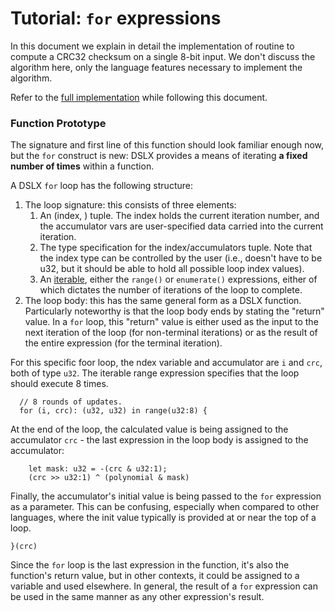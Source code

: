 # Tutorial: `for` expressions

In this document we explain in detail the implementation of routine to compute a
CRC32 checksum on a single 8-bit input. We don't discuss the algorithm here,
only the language features necessary to implement the algorithm.

Refer to the
[full implementation](https://github.com/google/xls/tree/main/xls/examples/dslx_intro/crc32_one_byte.x)
while following this document.

### Function Prototype

The signature and first line of this function should look familiar enough now,
but the `for` construct is new: DSLX provides a means of iterating **a fixed
number of times** within a function.

A DSLX `for` loop has the following structure:

1.  The loop signature: this consists of three elements:
    1.  An (index, <accumulator vars>) tuple. The index holds the current
        iteration number, and the accumulator vars are user-specified data
        carried into the current iteration.
    2.  The type specification for the index/accumulators tuple. Note that the
        index type can be controlled by the user (i.e., doesn't have to be u32,
        but it should be able to hold all possible loop index values).
    3.  An
        [iterable](../dslx_reference.md),
        either the `range()` or `enumerate()` expressions, either of which
        dictates the number of iterations of the loop to complete.
2.  The loop body: this has the same general form as a DSLX function.
    Particularly noteworthy is that the loop body ends by stating the "return"
    value. In a `for` loop, this "return" value is either used as the input to
    the next iteration of the loop (for non-terminal iterations) or as the
    result of the entire expression (for the terminal iteration).

For this specific foor loop, the ndex variable and accumulator are `i` and
`crc`, both of type `u32`. The iterable range expression specifies that the loop
should execute 8 times.

```dslx-snippet
  // 8 rounds of updates.
  for (i, crc): (u32, u32) in range(u32:8) {
```

At the end of the loop, the calculated value is being assigned to the
accumulator `crc` - the last expression in the loop body is assigned to the
accumulator:

```dslx-snippet
    let mask: u32 = -(crc & u32:1);
    (crc >> u32:1) ^ (polynomial & mask)
```

Finally, the accumulator's initial value is being passed to the `for` expression
as a parameter. This can be confusing, especially when compared to other
languages, where the init value typically is provided at or near the top of a
loop.

```dslx-snippet
}(crc)
```

Since the `for` loop is the last expression in the function, it's also the
function's return value, but in other contexts, it could be assigned to a
variable and used elsewhere. In general, the result of a `for` expression can be
used in the same manner as any other expression's result.
